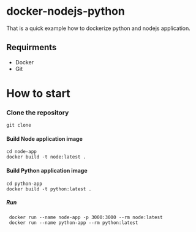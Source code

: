 # docker-nodejs-python
That is a quick example how to dockerize python and nodejs application. 

## Requirments 
* Docker
* Git


# How to start
### Clone the repository

    git clone 
    
#### Build Node application image
    cd node-app
    docker build -t node:latest .
    
#### Build Python application image
    cd python-app
    docker build -t python:latest .
    
 ##### Run
     docker run --name node-app -p 3000:3000 --rm node:latest
     docker run --name python-app --rm python:latest

